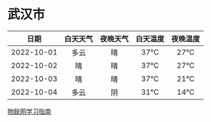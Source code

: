 # 武汉市
|日期|白天天气|夜晚天气|白天温度|夜晚温度|
|:--:|:--:|:--:|:--:|:--:|
|2022-10-01|多云|晴|37℃|27℃|
|2022-10-02|晴|晴|37℃|27℃|
|2022-10-03|晴|晴|37℃|21℃|
|2022-10-04|多云|阴|31℃|14℃|
 
[物联网学习指南](http://doc.lziqi.top/IoT)
